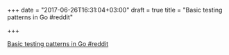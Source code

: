 +++
date = "2017-06-26T16:31:04+03:00"
draft = true
title = "Basic testing patterns in Go  #reddit"

+++

<p><a href="https://t.co/Yq1MyvZweW">Basic testing patterns in Go  #reddit</a></p>